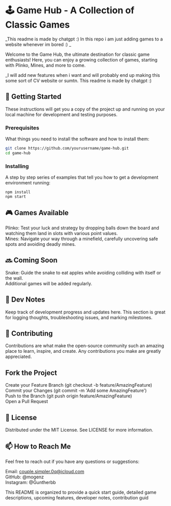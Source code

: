 # 🕹️ Game Hub - A Collection of Classic Games
_This readme is made by chatgpt :) In this repo i am just adding games to a website whenever im bored :)
_

Welcome to the Game Hub, the ultimate destination for classic game enthusiasts! Here, you can enjoy a growing collection of games, starting with Plinko, Mines, and more to come.  

_I will add new features when i want and will probably end up making this some sort of CV website or sumtn. This readme is made by chatgpt :) 

## 🚀 Getting Started

These instructions will get you a copy of the project up and running on your local machine for development and testing purposes.

### Prerequisites

What things you need to install the software and how to install them:

```bash
git clone https://github.com/yourusername/game-hub.git
cd game-hub
```



### Installing
A step by step series of examples that tell you how to get a development environment running:

```
npm install
npm start
```




## 🎮 Games Available
Plinko: Test your luck and strategy by dropping balls down the board and watching them land in slots with various point values.  
Mines: Navigate your way through a minefield, carefully uncovering safe spots and avoiding deadly mines.


## 🔜 Coming Soon
Snake: Guide the snake to eat apples while avoiding colliding with itself or the wall.  
Additional games will be added regularly.


## 📝 Dev Notes
Keep track of development progress and updates here. This section is great for logging thoughts, troubleshooting issues, and marking milestones.


## 🤝 Contributing
Contributions are what make the open-source community such an amazing place to learn, inspire, and create. Any contributions you make are greatly appreciated.


## Fork the Project
Create your Feature Branch (git checkout -b feature/AmazingFeature)  
Commit your Changes (git commit -m 'Add some AmazingFeature')  
Push to the Branch (git push origin feature/AmazingFeature)  
Open a Pull Request  


## 📜 License
Distributed under the MIT License. See LICENSE for more information.

## 📫 How to Reach Me
Feel free to reach out if you have any questions or suggestions:

Email: couple.simpler.0q@icloud.com  
GitHub: @mogenz  
Instagram: @Guntherbb  




This README is organized to provide a quick start guide, detailed game descriptions, upcoming features, developer notes, contribution guid
